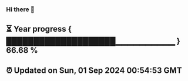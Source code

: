 ### Hi there 👋
⏳ Year progress { ████████████████████▁▁▁▁▁▁▁▁▁▁ } 66.68 %
---
⏰ Updated on Sun, 01 Sep 2024 00:54:53 GMT
---
